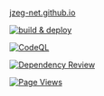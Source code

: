 #

[jzeg-net.github.io](https://jzeg-net.github.io)

[![build & deploy](https://github.com/jzeg-net/jzeg-net.github.io/actions/workflows/pages.yml/badge.svg?branch=main)](https://github.com/jzeg-net/jzeg-net.github.io/actions/workflows/pages.yml)

[![CodeQL](https://github.com/jzeg-net/jzeg-net.github.io/actions/workflows/github-code-scanning/codeql/badge.svg)](https://github.com/jzeg-net/jzeg-net.github.io/actions/workflows/github-code-scanning/codeql)

[![Dependency Review](https://github.com/jzeg-net/jzeg-net.github.io/actions/workflows/dependency-review.yml/badge.svg)](https://github.com/jzeg-net/jzeg-net.github.io/actions/workflows/dependency-review.yml)

[![Page Views](https://visitcount.itsvg.in/api?id=jzeg-net&label=Page%20Views&color=3&icon=7&pretty=true)](https://jzeg-net.github.io)
